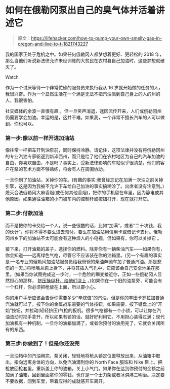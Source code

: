 # 如何在俄勒冈泵出自己的臭气体并活着讲述它

> 原文：<https://lifehacker.com/how-to-pump-your-own-smelly-gas-in-oregon-and-live-to-t-1821743227>

我的国家正处于危机之中。如果任何俄勒冈人都梦想着更好、更轻松的 2018 年，那么当他们听说新法律允许未经训练的大贫民在农村县自己加油时，这些梦想就破灭了。

Watch

作为一个讨厌等待一个非常忙碌的服务员来执行我从 16 岁就开始做的任务的人，我很兴奋。作为一个显然生活在一个满是无法不把汽油溅到自己身上的人的州的人，我很害怕。

社交媒体的余波一直很有趣 ，但一旦笑声消退，迷因流传开来，人们或俄勒冈州仍需要学会加油。幸运的是，这并不难。如果我，一个非常不擅长汽车的人可以做到，你也可以。

### 第一步:像以前一样开进加油站

像往常一样把车开到油泵前，同时保持冷静。请记住，这项法律并没有将俄勒冈州的专业汽油专家驱逐到新泽西州，而只是给了他们在农村地区为自己的汽车加油的自由，你喜欢自由，不是吗？事实上，受新法律影响的车站似乎很清楚，他们的客户在泵的艺术方面不够熟练，将会有人在周围协助。

一旦你到了加油站，关掉你的车。(有趣的事实:我曾经忘记在加满一次油之前关掉引擎，这是因为我被不允许下车给自己加油的事实搞糊涂了。出席者没有注意到。)熄灭合法俄勒冈大麻香烟(或任何其他香烟)，把你的手机留在车里，因为静电或其他原因。如果通往油箱的小门被车内的控制杆或按钮打开，现在就打开它。

### 第二步:付款加油

而不是把你的卡交给一个人，说一些很酷的话，比如“加满”，或者“二十块钱，我的伙计”，你将不得不要么进去预付，要么在加油站用信用卡或借记卡支付。俄勒冈州乡下的加油站不太可能会有这种烦人的小电视，但如果有，你可以关掉它 。

接下来，打开油箱的盖子，选择你的燃料。除非你有一辆柴油汽车——如果你有，你会知道——远离绿色气枪，尽管它不应该装在你的油箱里。(另一个有趣的事实是:一名专业的俄勒冈加油站服务员给我爸爸的柴油奔驰车加了普通汽油。那是悲伤的一天。)将喷嘴从泵上拆下，并将其插入气孔中，它应该会自己安全地呆在那里。(如果当你试图完成这一步时，一个危险的瞬变接近你，正如一些俄勒冈人显然担心的那样， [挤压操纵杆，给他们浇上](https://gizmodo.com/when-someone-robs-you-at-a-gas-station-use-the-nozzle-5839655) 。)如果你在一个旧的油泵旁，可能会有一个杠杆，你必须把枪放在上面，所以要小心。

你的用户手册应该会告诉你需要多少“辛烷值”的汽油，但是你的丰田卡罗拉加普通汽油就可以了。按下你的金属战车需要的气体按钮，如果需要，按下键盘上的“开始”按钮，并拉动(轻轻挤压)气枪的扳机。很多气枪都有一个小锁，可以让你在汽油流动时把手拿开，所以如果有锁的话，就好好利用它。不用担心装得过满；现代加油机有一种机制，一旦你的油箱加满了，或者你预付的油用完了，它就会关闭所有的东西。

### 第三步:你做到了！但是你还没完

一旦油箱中的汽油用完，泵关闭，轻轻地将枪从锁定位置释放出来，从油箱中取出，指向远离身体的方向，以免汽油滴到你的 North Face 服饰和 Nike 鞋上。把枪放回枪套里，重新盖上你的油箱，关上小气门。如果你在达到你预付的金额之前加满了油箱，回到里面拿你的零钱，也许是一个士力架或者冰淇淋三明治。决定要不要收据，回到车里，带着应得的成就感开车离开。